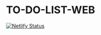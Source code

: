 # TO-DO-LIST-WEB
[![Netlify Status](https://api.netlify.com/api/v1/badges/f3ba08cb-857f-4691-8b45-5b22b804a5a6/deploy-status)](https://app.netlify.com/sites/ritik-kumar-to-do-list/deploys)
